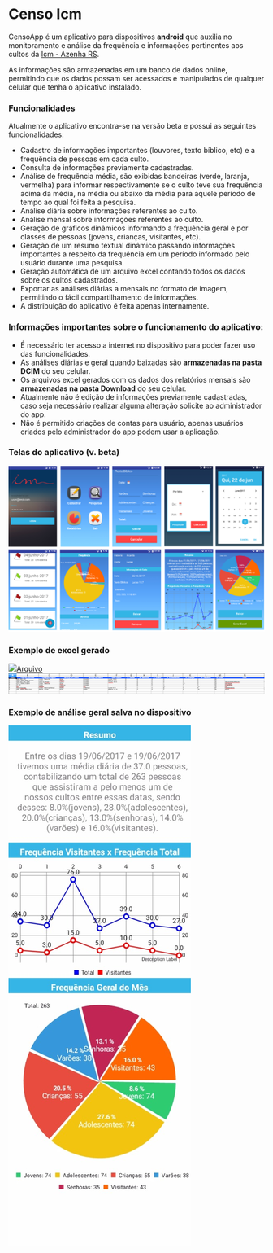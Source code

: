 # Censo Icm

CensoApp é um aplicativo para dispositivos **android** que auxilia no monitoramento e análise da frequência e informações pertinentes aos cultos da [Icm - Azenha RS](http://icmazenha.com/).

As informações são armazenadas em um banco de dados online, permitindo que os dados possam ser acessados e manipulados de qualquer celular que tenha o aplicativo instalado.

### Funcionalidades

Atualmente o aplicativo encontra-se na versão beta e possui as seguintes funcionalidades:
* Cadastro de informações importantes (louvores, texto bíblico, etc) e a frequência de pessoas em cada culto.
* Consulta de informações previamente cadastradas.
* Análise de frequência média, são exibidas bandeiras (verde, laranja, vermelha) para informar respectivamente se o culto teve sua frequência acima da média, na média ou abaixo da média para aquele período de tempo ao qual foi feita a pesquisa.
* Análise diária sobre informações referentes ao culto.
* Análise mensal sobre informações referentes ao culto. 
* Geração de gráficos dinâmicos informando a frequência geral e por classes de pessoas (jovens, crianças, visitantes, etc).
* Geração de um resumo textual dinâmico passando informações importantes a respeito da frequência em um período informado pelo usuário durante uma pesquisa.
* Geração automática de um arquivo excel contando todos os dados sobre os cultos cadastrados.
* Exportar as análises diárias a mensais no formato de imagem, permitindo o fácil compartilhamento de informações.
* A distribuição do aplicativo é feita apenas internamente. 

### Informações importantes sobre o funcionamento do aplicativo:
* É necessário ter acesso a internet no dispositivo para poder fazer uso das funcionalidades.
* As análises diárias e geral quando baixadas são **armazenadas na pasta DCIM** do seu celular.
* Os arquivos excel gerados com os dados dos relatórios mensais são **armazenadas na pasta Download** do seu celular.
* Atualmente não é edição de informações previamente cadastradas, caso seja necessário realizar alguma alteração solicite ao administrador do app.
* Não é permitido criações de contas para usuário, apenas usuários criados pelo administrador do app podem usar a aplicação.

### Telas do aplicativo (v. beta)
![](https://github.com/luucasAlbuq/censo-icm/blob/master/app/screenshots/geral.png)

### Exemplo de excel gerado
![](http://icons.iconarchive.com/icons/ziggy19/microsoft-office-mac-tilt/24/Excel-icon.png)[Arquivo](https://github.com/luucasAlbuq/censo-icm/blob/master/app/screenshots/relatorio_censo_icm_1498059847968.xls)
![](https://github.com/luucasAlbuq/censo-icm/blob/master/app/screenshots/Capture_report.PNG)

### Exemplo de análise geral salva no dispositivo
![](https://github.com/luucasAlbuq/censo-icm/blob/master/app/screenshots/WhatsApp%20Image%202017-06-19%20at%2018.59.41.jpeg)

